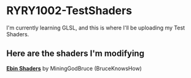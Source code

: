# RYRY1002-TestShaders
I'm currently learning GLSL, and this is where I'll be uploading my Test Shaders.

## Here are the shaders I'm modifying

**[Ebin Shaders](https://github.com/BruceKnowsHow/Ebin-Shaders)** by MiningGodBruce (BruceKnowsHow)
